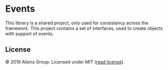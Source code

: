 # Events

This library is a shared project, only used for consistency across the framework.
This project contains a set of interfaces, used to create objects with support of events.

## License

&copy; 2019 Aliens Group. Licensed under MIT ([read license](https://github.com/ElementaryFramework/Events/blob/master/LICENSE)).
